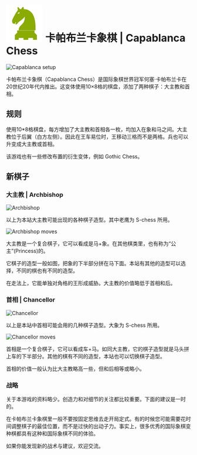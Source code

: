 # ![capablanca](https://github.com/gbtami/pychess-variants/blob/master/static/icons/capablanca.svg) 卡帕布兰卡象棋 | Capablanca Chess

![Capablanca setup](https://github.com/gbtami/pychess-variants/blob/master/static/images/CVariantsGuide/Capablanca.png)

卡帕布兰卡象棋（Capablanca Chess）是国际象棋世界冠军何塞·卡帕布兰卡在20世纪20年代内推出。这变体使用10×8格的棋盘，添加了两种棋子：大主教和首相。

## 规则

使用10*8格棋盘，每方增加了大主教和首相各一枚，均加入在象和马之间。大主教位于后翼（白方左侧）。因此在王车易位时，王移动三格而不是两格。兵也可以升变成大主教或首相。

该游戏也有一些修改布置的衍生变体，例如 Gothic Chess。

## 新棋子

### 大主教 | Archbishop

![Archbishop](https://github.com/gbtami/pychess-variants/blob/master/static/images/CVariantsGuide/Princesses.png)

以上为本站大主教可能出现的各种棋子造型。其中老鹰为 S-chess 所用。

![Archbishop moves](https://github.com/gbtami/pychess-variants/blob/master/static/images/CVariantsGuide/Archbishop.png)

大主教是一个复合棋子，它可以看成是马+象。在其他棋类里，也有称为“公主”(Princess)的。

它棋子的造型一般如图，把象的下半部分拼在马下面。本站有其他的造型可以选择，不同的棋也有不同的造型。

在走法上，它能单独对角格的王形成威胁。大主教的价值略低于首相和后。

### 首相 | Chancellor

![Chancellor](https://github.com/gbtami/pychess-variants/blob/master/static/images/CVariantsGuide/Empresses.png)

以上是本站中首相可能会用的几种棋子造型。大象为 S-chess 所用。

![Chancellor moves](https://github.com/gbtami/pychess-variants/blob/master/static/images/CVariantsGuide/Chancellor.png)

首相是一个复合棋子，它可以看成车+马。如同大主教，它的棋子造型就是马头拼上车的下半部分。其他的棋有不同的造型，本站也可以切换棋子造型。

首相的价值一般认为比大主教略高一些，但和后相等或略小。

### 战略

关于本游戏的资料略少。创造力和对细节的关注都比较重要。下面的建议是一时的。

在卡帕布兰卡象棋里一般不要按固定思维去走开局定式。有的时候您可能需要花时间调整棋子的最佳位置，而不是过快的出动子力。事实上，很多优秀的国际象棋变种棋都具有这种和国际象棋不同的体验。

如果你能发现新的战术与建议，欢迎交流。
